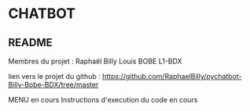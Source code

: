 CHATBOT
=======
README 
------
Membres du projet :
Raphaël Billy
Louis BOBE
L1-BDX

lien vers le projet du github :
https://github.com/RaphaelBilly/pychatbot-Billy-Bobe-BDX/tree/master

MENU en cours
Instructions d'execution du code en cours